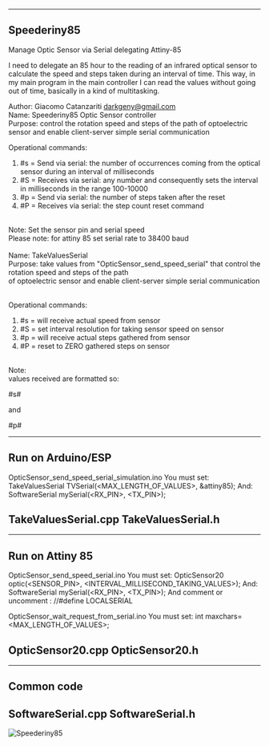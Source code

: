 ------------
Speederiny85
------------
Manage Optic Sensor via Serial delegating Attiny-85

I need to delegate an 85 hour to the reading of an infrared optical sensor
to calculate the speed and steps taken during an interval of time.
This way, in my main program in the main controller I can read the values
without going out of time, basically in a kind of multitasking.

Author: Giacomo Catanzariti darkgeny@gmail.com<br>
Name: Speederiny85 Optic Sensor controller<br>
Purpose: control the rotation speed and steps of the path
of optoelectric sensor and enable client-server simple serial communication<br>

Operational commands:<br>
1) #s = Send via serial: the number of occurrences coming from the optical sensor during an interval of milliseconds<br>
2) #S = Receives via serial: any number and consequently sets the interval in milliseconds in the range 100-10000<br>
3) #p = Send via serial: the number of steps taken after the reset<br>
4) #P = Receives via serial: the step count reset command<br><br>

Note: Set the sensor pin and serial speed<br>
Please note: for attiny 85 set serial rate to 38400 baud<br>
<br>
Name: TakeValuesSerial<br>
Purpose: take values from "OpticSensor_send_speed_serial" that control the rotation speed and steps of the path<br>
of optoelectric sensor and enable client-server simple serial communication<br><br>

Operational commands:<br>
1) #s = will receive actual speed from sensor<br>
2) #S<num> = set interval resolution for taking sensor speed on sensor<br>
3) #p = will receive actual steps gathered from sensor<br>
4) #P = reset to ZERO gathered steps on sensor<br><br>

Note:<br>
values received are formatted so:

#s<speed>#

and 

#p<steps>#

------------------
Run on Arduino/ESP
------------------
OpticSensor_send_speed_serial_simulation.ino
You must set:
	TakeValuesSerial TVSerial(<MAX_LENGTH_OF_VALUES>, &attiny85);
And:
	SoftwareSerial mySerial(<RX_PIN>, <TX_PIN>);

TakeValuesSerial.cpp
TakeValuesSerial.h
------------------

----------------
Run on Attiny 85
----------------
OpticSensor_send_speed_serial.ino
You must set:
	OpticSensor20 optic(<SENSOR_PIN>, <INTERVAL_MILLISECOND_TAKING_VALUES>);
And:
	SoftwareSerial mySerial(<RX_PIN>, <TX_PIN>);
And comment or uncomment :
	//#define LOCALSERIAL

OpticSensor_wait_request_from_serial.ino
You must set:
int maxchars=<MAX_LENGTH_OF_VALUES>;

OpticSensor20.cpp
OpticSensor20.h
----------------

-----------
Common code
-----------
SoftwareSerial.cpp
SoftwareSerial.h
-----------
![Speederiny85](https://github.com/user-attachments/assets/433564c1-a1d9-42a3-a2e4-7479f0819c1b)


